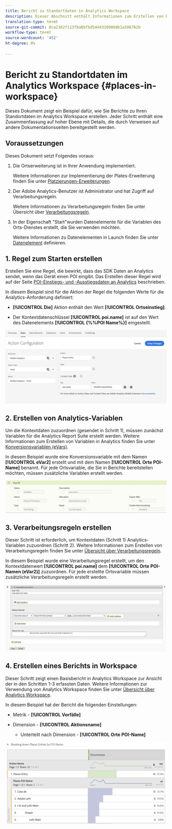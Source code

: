 ```yaml
---
title: Bericht zu Standortdaten in Analytics Workspace
description: Dieser Abschnitt enthält Informationen zum Erstellen von Berichten zu Standortdaten in Analytics Workspace.
translation-type: tm+mt
source-git-commit: 0ca2162f113fba6bfbd54443109068b1a506762b
workflow-type: tm+mt
source-wordcount: '452'
ht-degree: 8%

---
```



# Bericht zu Standortdaten im Analytics Workspace {#places-in-workspace}

Dieses Dokument zeigt ein Beispiel dafür, wie Sie Berichte zu Ihren Standortdaten im Analytics Workspace erstellen. Jeder Schritt enthält eine Zusammenfassung auf hoher Ebene mit Details, die durch Verweisen auf andere Dokumentationsseiten bereitgestellt werden.

## Voraussetzungen

Dieses Dokument setzt Folgendes voraus:

1. Die Ortserweiterung ist in Ihrer Anwendung implementiert.

   Weitere Informationen zur Implementierung der Plates-Erweiterung finden Sie unter [Platzierungen-Erweiterungen](/help/places-ext-aep-sdks/places-extension/places-extension.md).

1. Der Adobe Analytics-Benutzer ist Administrator und hat Zugriff auf Verarbeitungsregeln.

   Weitere Informationen zu Verarbeitungsregeln finden Sie unter Übersicht über [Verarbeitungsregeln](https://docs.adobe.com/content/help/de-DE/analytics/admin/admin-tools/processing-rules/processing-rules.html).

1. In der Eigenschaft &quot;Start&quot;wurden Datenelemente für die Variablen des Orts-Dienstes erstellt, die Sie verwenden möchten.

   Weitere Informationen zu Datenelementen in Launch finden Sie unter [Datenelement](/help/use-places-launch-workflow/define-data-elements.md) definieren.


## 1. Regel zum Starten erstellen

Erstellen Sie eine Regel, die bewirkt, dass das SDK Daten an Analytics sendet, wenn das Gerät einen POI eingibt. Das Erstellen dieser Regel wird auf der Seite [POI-Einstiegs- und -Ausstiegsdaten an Analytics](/help/use-places-with-other-solutions/places-adobe-analytics/use-places-adobe-analytics.md) beschrieben.

In diesem Beispiel sind für die Aktion der Regel die folgenden Werte für die Analytics-Anforderung definiert:

* **[!UICONTROL Die]** Aktion enthält den Wert  **[!UICONTROL Ortseinstieg]**.

* Der Kontextdatenschlüssel **[!UICONTROL poi.name]** ist auf den Wert des Datenelements **[!UICONTROL {%%POI Name%}]** eingestellt.

![&quot;Aktion festlegen&quot;](/help/assets/pt-setAction.png)

## 2. Erstellen von Analytics-Variablen

Um die Kontextdaten zuzuordnen (gesendet in Schritt 1), müssen zunächst Variablen für die Analytics Report Suite erstellt werden. Weitere Informationen zum Erstellen von Variablen in Analytics finden Sie unter [Konversionsvariablen (eVars)](https://docs.adobe.com/content/help/en/analytics/implementation/analytics-basics/ref-conversion-variables-evar.html).

In diesem Beispiel wurde eine Konversionsvariable mit dem Namen **[!UICONTROL eVar2]** erstellt und mit dem Namen **[!UICONTROL Orte POI-Name]** benannt. Für jede Ortsvariable, die Sie in Berichte bereitstellen möchten, müssen zusätzliche Variablen erstellt werden.

![&quot;Eine Analytics-Variable erstellen&quot;](/help/assets/aa-evar.png)

## 3. Verarbeitungsregeln erstellen

Dieser Schritt ist erforderlich, um Kontextdaten (Schritt 1) Analytics-Variablen zuzuordnen (Schritt 2). Weitere Informationen zum Erstellen von Verarbeitungsregeln finden Sie unter [Übersicht über Verarbeitungsregeln](https://docs.adobe.com/content/help/en/analytics/admin/admin-tools/processing-rules/processing-rules.html).

In diesem Beispiel wurde eine Verarbeitungsregel erstellt, um den Kontextdatenwert **[!UICONTROL poi.name]** dem **[!UICONTROL Orte POI-Namen (eVar2)]** zuzuordnen. Für jede erstellte Ortsvariable müssen zusätzliche Verarbeitungsregeln erstellt werden.

![&quot;Verarbeitungsregel erstellen&quot;](/help/assets/aa-processing-rule.png)

## 4. Erstellen eines Berichts in Workspace

Dieser Schritt zeigt einen Basisbericht in Analytics Workspace zur Ansicht der in den Schritten 1-3 erfassten Daten. Weitere Informationen zur Verwendung von Analytics Workspace finden Sie unter [Übersicht über Analytics Workspace](https://docs.adobe.com/content/help/de-DE/analytics/analyze/analysis-workspace/home.html).

In diesem Beispiel hat der Bericht die folgenden Einstellungen:

* Metrik - **[!UICONTROL Vorfälle]**

* Dimension - **[!UICONTROL Aktionsname]**

   * Unterteilt nach Dimension - **[!UICONTROL Orte POI-Name]**

![&quot;Bericht im Arbeitsbereich erstellen&quot;](/help/assets/aa-workspace.png)
